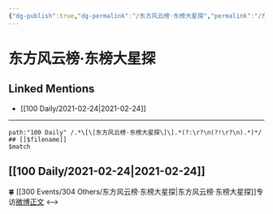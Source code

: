 ```yaml
---
{"dg-publish":true,"dg-permalink":"/东方风云榜·东榜大星探","permalink":"/东方风云榜·东榜大星探/","created":"2023-04-09T14:36:26.000+08:00","updated":"2023-04-10T16:57:24.000+08:00"}
---
```


# 东方风云榜·东榜大星探

## Linked Mentions
- [[100 Daily/2021-02-24\|2021-02-24]]


---

```expander
path:"100 Daily" /.*\[\[东方风云榜·东榜大星探\]\].*(?:\r?\n(?!\r?\n).*)*/
## [[$filename]]
$match
```
## [[100 Daily/2021-02-24\|2021-02-24]]
🍀 [[300 Events/304 Others/东方风云榜·东榜大星探\|东方风云榜·东榜大星探]]专访[微博正文](https://m.weibo.cn/6466290670/4608274211276529)
<-->